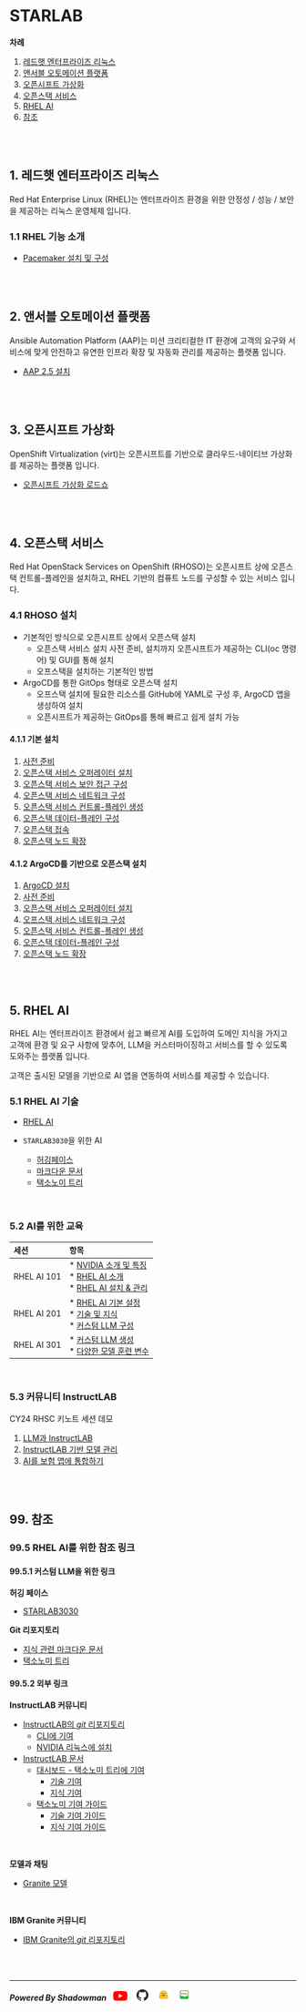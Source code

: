 # STARLAB

**차례**
1. [레드햇 엔터프라이즈 리눅스](README.md#1-레드햇-엔터프라이즈-리눅스)
2. [앤서블 오토메이션 플랫폼](README.md#2-앤서블-오토메이션-플랫폼)
3. [오픈시프트 가상화](README.md#3-오픈시프트-가상화)
4. [오픈스택 서비스](README.md#4-오픈스택-서비스)
5. [RHEL AI](README.md#5-rhel-ai)
99. [참조](README.md#99-참조)
<br>
<br>

## 1. 레드햇 엔터프라이즈 리눅스

Red Hat Enterprise Linux (RHEL)는 엔터프라이즈 환경을 위한 안정성 / 성능 / 보안을 제공하는 리눅스 운영체제 입니다.

### 1.1 RHEL 기능 소개

* [Pacemaker 설치 및 구성](https://github.com/starlab3030/pacemaker)
<br>
<br>

## 2. 앤서블 오토메이션 플랫폼

Ansible Automation Platform (AAP)는 미션 크리티컬한 IT 환경에 고객의 요구와 서비스에 맞게 안전하고 유연한 인프라 확장 및 자동화 관리를 제공하는 플랫폼 입니다.

* [AAP 2.5 설치](https://github.com/starlab3030/aap-instalation)
<br>
<br>

## 3. 오픈시프트 가상화

OpenShift Virtualization (virt)는 오픈시프트를 기반으로 클라우드-네이티브 가상화를 제공하는 플랫폼 입니다.

* [오픈시프트 가상화 로드쇼](https://github.com/starlab3030/openshift-virt-lab/tree/main/openshift)
<br>
<br>

## 4. 오픈스택 서비스

Red Hat OpenStack Services on OpenShift (RHOSO)는 오픈시프트 상에 오픈스택 컨트롤-플레인을 설치하고, RHEL 기반의 컴퓨트 노드를 구성할 수 있는 서비스 입니다.

### 4.1 RHOSO 설치

* 기본적인 방식으로 오픈시프트 상에서 오픈스택 설치
  + 오픈스택 서비스 설치 사전 준비, 설치까지 오픈시프트가 제공하는 CLI(oc 명령어) 및 GUI를 통해 설치
  + 오프스택을 설치하는 기본적인 방법
* ArgoCD를 통한 GitOps 형태로 오픈스택 설치
  + 오프스택 설치에 필요한 리소스를 GitHub에 YAML로 구성 후, ArgoCD 앱을 생성하여 설치
  + 오픈시프트가 제공하는 GitOps를 통해 빠르고 쉽게 설치 가능

#### 4.1.1 기본 설치 

1. [사전 준비](https://github.com/starlab3030/rhoso-temp/blob/main/beta-lab/pre-requisite-ops.md)
2. [오픈스택 서비스 오퍼레이터 설치](https://github.com/starlab3030/rhoso-temp/blob/main/beta-lab/install-oso-operators.md)
3. [오픈스택 서비스 보안 접근 구성](https://github.com/starlab3030/rhoso-temp/blob/main/beta-lab/provide-secure-access-to-rhoso.md)
4. [오픈스택 서비스 네트워크 구성](https://github.com/starlab3030/rhoso-temp/blob/main/beta-lab/prepare-openshfit-for-rhoso-network-isolation.md)
5. [오픈스택 서비스 컨트롤-플레인 생성](https://github.com/starlab3030/rhoso-temp/blob/main/beta-lab/create-oso-ctl-plane.md)
6. [오픈스택 데이터-플레인 구성](https://github.com/starlab3030/rhoso-temp/blob/main/beta-lab/configure-data-plane.md)
7. [오픈스택 접속](https://github.com/starlab3030/rhoso-temp/blob/main/beta-lab/access-openstack.md)
8. [오픈스택 노드 확장](https://github.com/starlab3030/rhoso-temp/blob/main/beta-lab/scale-out-compute.md)

#### 4.1.2 ArgoCD를 기반으로 오픈스택 설치

1. [ArgoCD 설치](https://github.com/starlab3030/rhoso-temp/blob/main/beta-lab-via-argocd/install-argocd.md)
2. [사전 준비](https://github.com/starlab3030/rhoso-temp/blob/main/beta-lab-via-argocd/pre-requisite-ops-via-argocd.md)
3. [오픈스택 서비스 오퍼레이터 설치](https://github.com/starlab3030/rhoso-temp/blob/main/beta-lab-via-argocd/install-oso-operators-via-argocd.md)
4. [오프스택 서비스 네트워크 구성](https://github.com/starlab3030/rhoso-temp/blob/main/beta-lab-via-argocd/prepare-openshfit-for-rhoso-network-isolation-via-argocd.md)
5. [오픈스택 서비스 컨트롤-플레인 생성](https://github.com/starlab3030/rhoso-temp/blob/main/beta-lab-via-argocd/create-oso-ctl-plane-via-argocd.md)
6. [오픈스택 데이터-플레인 구성](https://github.com/starlab3030/rhoso-temp/blob/main/beta-lab-via-argocd/configure-data-plane-via-argocd.md)
7. [오픈스택 노드 확장](https://github.com/starlab3030/rhoso-temp/blob/main/beta-lab-via-argocd/scale-out-compute.md)
<br>
<br>

## 5. RHEL AI

RHEL AI는 엔터프라이즈 환경에서 쉽고 빠르게 AI를 도입하여 도메인 지식을 가지고 고객에 환경 및 요구 사항에 맞추어, LLM을 커스터마이징하고 서비스를 할 수 있도록 도와주는 플랫폼 입니다.

고객은 출시된 모델을 기반으로 AI 앱을 연동하여 서비스를 제공할 수 있습니다.

### 5.1 RHEL AI 기술

* [RHEL AI](https://github.com/starlab3030/rhel-ai)

* `STARLAB3030`을 위한 AI
  + [허깅페이스](https://github.com/starlab3030)
  + [마크다운 문서](https://github.com/starlab3030/knowledges_for_instructlab)
  + [택소노미 트리](https://github.com/starlab3030/taxonomy_for_instructlab)
<br>

### 5.2 AI를 위한 교육

|세션|항목|
|:---|:---|
|RHEL AI 101|* [NVIDIA 소개 및 특징](https://github.com/starlab3030/rhel-ai/blob/main/nvidia_gpus/nvidia_gpu_features.md)<br>* [RHEL AI 소개](https://github.com/starlab3030/rhel-ai/blob/main/contents/instroduction_of_rhel_ai.md)<br>* [RHEL AI 설치 & 관리](https://github.com/starlab3030/rhel-ai/blob/main/contents/manage_life-cycle_of_rhel_ai.md)|
|RHEL AI 201|* [RHEL AI 기본 설정](https://github.com/starlab3030/rhel-ai/blob/main/contents/rhel_ai.md)<br>* [기술 및 지식](https://github.com/starlab3030/rhel-ai/blob/main/contents/skills_and_knowledges.md)<br>* [커스텀 LLM 구성](https://github.com/starlab3030/rhel-ai/blob/main/contents/generate_custom_llm.md)|
|RHEL AI 301|* [커스텀 LLM 생성](https://github.com/starlab3030/rhel-ai/blob/main/sample_tests/custom_llm_with_dgx-h100.md)<br>* [다양한 모델 훈련 변수](https://github.com/starlab3030/rhel-ai/blob/main/sample_tests/train_llm_with_various_vars.md)|
<br>

### 5.3 커뮤니티 InstructLAB

CY24 RHSC 키노트 세션 데모
1. [LLM과 InstructLAB](https://github.com/starlab3030/rhel-ai/blob/main/rhsc-demo/introdution-of-lab.md)
2. [InstructLAB 기반 모델 관리](https://github.com/starlab3030/rhel-ai/blob/main/rhsc-demo/start-with-instructlab.md)
3. [AI를 보험 앱에 통합하기](https://github.com/starlab3030/rhel-ai/blob/main/rhsc-demo/integrate-ai-into-app.md)
<br>
<br>

## 99. 참조

<!---
### 99.1 RHEL을 위한 참조 링크

*차후 업데이트*
<br>

### 99.2 AAP를 위한 참조 링크

*차후 업데이트*
<br>

### 99.3 오픈시프트 가상화를 위한 참조 링크

*차후 업데이트*
<br>

### 99.4 RHOSO를 위한 참조 링크

*차후 업데이트*
<br>
--->

### 99.5 RHEL AI를 위한 참조 링크

#### 99.5.1 커스텀 LLM을 위한 링크

**허깅 페이스**
* [STARLAB3030](https://huggingface.co/starlab3030)

**Git 리포지토리**
* [지식 관련 마크다운 문서](https://github.com/starlab3030/knowledges_for_instructlab)
* [택소노미 트리](https://github.com/starlab3030/taxonomy_for_instructlab)

#### 99.5.2 외부 링크

**InstructLAB 커뮤니티**
* [InstructLAB의 *git* 리포지토리](https://github.com/instructlab)
  + [CLI에 기여](https://github.com/instructlab/instructlab/blob/main/CONTRIBUTING/CONTRIBUTING.md)
  + [NVIDIA 리눅스에 설치](https://docs.instructlab.ai/getting-started/linux_nvidia/)
* [InstructLAB 문서](https://docs.instructlab.ai/)
  + [대시보드 - 택소노미 트리에 기여](https://ui.instructlab.ai/)
    - [기술 기여](https://ui.instructlab.ai/contribute/skill)
    - [지식 기여](https://ui.instructlab.ai/contribute/knowledge)
  + [택소노미 기여 가이드](https://docs.instructlab.ai/taxonomy/upstream/contribution_guidelines/)
    - [기술 기여 가이드](https://docs.instructlab.ai/taxonomy/upstream/skills_contribution_details/)
    - [지식 기여 가이드](https://docs.instructlab.ai/taxonomy/upstream/knowledge_contribution_details/)
<br>

**모델과 채팅**
* [Granite 모델](https://ui.instructlab.ai/playground/chat)
<br>

**IBM Granite 커뮤니티**
* [IBM Granite의 *git* 리포지토리](https://github.com/ibm-granite)
<br>
<br>

------

***Powered By Shadowman*** &nbsp;&nbsp;[<img src="images/youtube.png" width="25px" title="100px" alt="유투브"/>](https://www.youtube.com/@starlab3030) &nbsp;&nbsp; [<img src="images/github-mark.svg" width="21px" title="100px" alt="것허브"/>](https://github.com/starlab3030/starlab3030.github.io) &nbsp;&nbsp; [<img src="images/hf-logo.png" width="21px" title="100px" alt="허깅페이스"/>](https://huggingface.co/starlab3030) &nbsp;&nbsp; [<img src="images/naver-blog.png" width="21px" title="100px" alt="네이버 블로그"/>](https://blog.naver.com/dark_selee)
